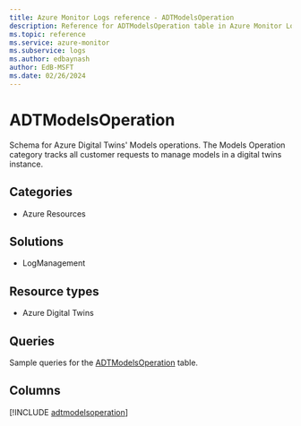 ```yaml
---
title: Azure Monitor Logs reference - ADTModelsOperation
description: Reference for ADTModelsOperation table in Azure Monitor Logs.
ms.topic: reference
ms.service: azure-monitor
ms.subservice: logs
ms.author: edbaynash
author: EdB-MSFT
ms.date: 02/26/2024
---
```


# ADTModelsOperation

Schema for Azure Digital Twins' Models operations. The Models Operation category tracks all customer requests to manage models in a digital twins instance.


## Categories

- Azure Resources

## Solutions

- LogManagement

## Resource types

- Azure Digital Twins

## Queries

 Sample queries for the [ADTModelsOperation](../queries/adtmodelsoperation.md) table.


## Columns
  
[!INCLUDE [adtmodelsoperation](.././tables/includes/adtmodelsoperation-include.md)]
